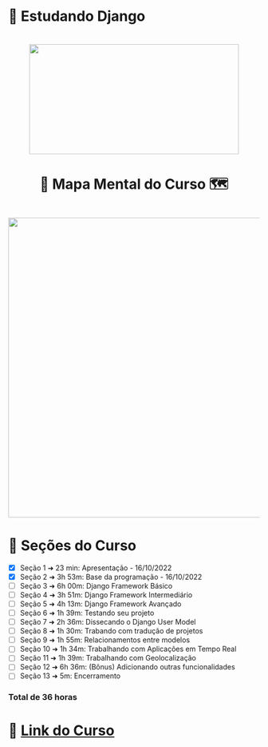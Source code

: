 # 🐍 Estudando Django 

<h1 align="center">
  <img width=420 height= 220 src="https://user-images.githubusercontent.com/60453269/196063898-20ca792c-ce3e-451e-8c18-ba4b3f1fb711.jpg">

</h1>

<h1 align="center">
   🧠 Mapa Mental do Curso 🗺
</h1>
<h1 align="center">
<img width=800 height= 600 src="https://user-images.githubusercontent.com/60453269/196063507-bb1ceb17-e6ae-426f-8f38-ac3ca0a10a1a.png">
</h1>

# 🧅 Seções do Curso
- [x] Seção 1 ➜ 23 min: Apresentação - 16/10/2022
- [x] Seção 2 ➜ 3h 53m: Base da programação - 16/10/2022
- [ ] Seção 3 ➜ 6h 00m: Django Framework Básico
- [ ] Seção 4 ➜ 3h 51m: Django Framework Intermediário 
- [ ] Seção 5 ➜ 4h 13m: Django Framework Avançado
- [ ] Seção 6 ➜ 1h 39m: Testando seu projeto
- [ ] Seção 7 ➜ 2h 36m: Dissecando o Django User Model  
- [ ] Seção 8 ➜ 1h 30m: Trabando com tradução de projetos
- [ ] Seção 9 ➜ 1h 55m: Relacionamentos entre modelos
- [ ] Seção 10 ➜ 1h 34m: Trabalhando com Aplicações em Tempo Real 
- [ ] Seção 11 ➜ 1h 39m: Trabalhando com Geolocalização
- [ ] Seção 12 ➜ 6h 36m: (Bônus) Adicionando outras funcionalidades 
- [ ] Seção 13 ➜ 5m: Encerramento

### Total de 36 horas

# 🍇 [Link do Curso](https://www.udemy.com/share/101Xty3@CrxpTUAosJOwkxWauJTLY2xhYko7Tb3hxj53gv2lQnXW3L3RRGPVWI19cYQyxVXc/)
